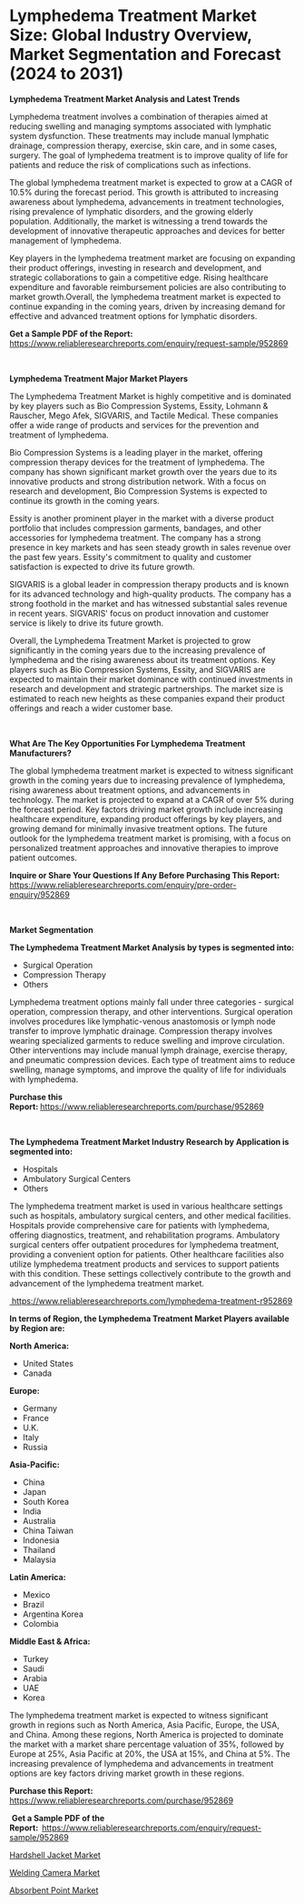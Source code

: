 <p><h1>Lymphedema Treatment Market Size: Global Industry Overview, Market Segmentation and Forecast (2024 to 2031)</h1></p><p><strong>Lymphedema Treatment Market Analysis and Latest Trends</strong></p>
<p><p>Lymphedema treatment involves a combination of therapies aimed at reducing swelling and managing symptoms associated with lymphatic system dysfunction. These treatments may include manual lymphatic drainage, compression therapy, exercise, skin care, and in some cases, surgery. The goal of lymphedema treatment is to improve quality of life for patients and reduce the risk of complications such as infections.</p><p>The global lymphedema treatment market is expected to grow at a CAGR of 10.5% during the forecast period. This growth is attributed to increasing awareness about lymphedema, advancements in treatment technologies, rising prevalence of lymphatic disorders, and the growing elderly population. Additionally, the market is witnessing a trend towards the development of innovative therapeutic approaches and devices for better management of lymphedema.</p><p>Key players in the lymphedema treatment market are focusing on expanding their product offerings, investing in research and development, and strategic collaborations to gain a competitive edge. Rising healthcare expenditure and favorable reimbursement policies are also contributing to market growth.Overall, the lymphedema treatment market is expected to continue expanding in the coming years, driven by increasing demand for effective and advanced treatment options for lymphatic disorders.</p></p>
<p><strong>Get a Sample PDF of the Report:&nbsp;</strong> <a href="https://www.reliableresearchreports.com/enquiry/request-sample/952869">https://www.reliableresearchreports.com/enquiry/request-sample/952869</a></p>
<p>&nbsp;</p>
<p><strong>Lymphedema Treatment Major Market Players</strong></p>
<p><p>The Lymphedema Treatment Market is highly competitive and is dominated by key players such as Bio Compression Systems, Essity, Lohmann & Rauscher, Mego Afek, SIGVARIS, and Tactile Medical. These companies offer a wide range of products and services for the prevention and treatment of lymphedema.</p><p>Bio Compression Systems is a leading player in the market, offering compression therapy devices for the treatment of lymphedema. The company has shown significant market growth over the years due to its innovative products and strong distribution network. With a focus on research and development, Bio Compression Systems is expected to continue its growth in the coming years.</p><p>Essity is another prominent player in the market with a diverse product portfolio that includes compression garments, bandages, and other accessories for lymphedema treatment. The company has a strong presence in key markets and has seen steady growth in sales revenue over the past few years. Essity's commitment to quality and customer satisfaction is expected to drive its future growth.</p><p>SIGVARIS is a global leader in compression therapy products and is known for its advanced technology and high-quality products. The company has a strong foothold in the market and has witnessed substantial sales revenue in recent years. SIGVARIS' focus on product innovation and customer service is likely to drive its future growth.</p><p>Overall, the Lymphedema Treatment Market is projected to grow significantly in the coming years due to the increasing prevalence of lymphedema and the rising awareness about its treatment options. Key players such as Bio Compression Systems, Essity, and SIGVARIS are expected to maintain their market dominance with continued investments in research and development and strategic partnerships. The market size is estimated to reach new heights as these companies expand their product offerings and reach a wider customer base.</p></p>
<p>&nbsp;</p>
<p><strong>What Are The Key Opportunities For Lymphedema Treatment Manufacturers?</strong></p>
<p><p>The global lymphedema treatment market is expected to witness significant growth in the coming years due to increasing prevalence of lymphedema, rising awareness about treatment options, and advancements in technology. The market is projected to expand at a CAGR of over 5% during the forecast period. Key factors driving market growth include increasing healthcare expenditure, expanding product offerings by key players, and growing demand for minimally invasive treatment options. The future outlook for the lymphedema treatment market is promising, with a focus on personalized treatment approaches and innovative therapies to improve patient outcomes.</p></p>
<p><strong>Inquire or Share Your Questions If Any Before Purchasing This Report:</strong> <a href="https://www.reliableresearchreports.com/enquiry/pre-order-enquiry/952869">https://www.reliableresearchreports.com/enquiry/pre-order-enquiry/952869</a></p>
<p>&nbsp;</p>
<p><strong>Market Segmentation</strong></p>
<p><strong>The Lymphedema Treatment Market Analysis by types is segmented into:</strong></p>
<p><ul><li>Surgical Operation</li><li>Compression Therapy</li><li>Others</li></ul></p>
<p><p>Lymphedema treatment options mainly fall under three categories - surgical operation, compression therapy, and other interventions. Surgical operation involves procedures like lymphatic-venous anastomosis or lymph node transfer to improve lymphatic drainage. Compression therapy involves wearing specialized garments to reduce swelling and improve circulation. Other interventions may include manual lymph drainage, exercise therapy, and pneumatic compression devices. Each type of treatment aims to reduce swelling, manage symptoms, and improve the quality of life for individuals with lymphedema.</p></p>
<p><strong>Purchase this Report:&nbsp;</strong><a href="https://www.reliableresearchreports.com/purchase/952869">https://www.reliableresearchreports.com/purchase/952869</a></p>
<p>&nbsp;</p>
<p><strong>The Lymphedema Treatment Market Industry Research by Application is segmented into:</strong></p>
<p><ul><li>Hospitals</li><li>Ambulatory Surgical Centers</li><li>Others</li></ul></p>
<p><p>The lymphedema treatment market is used in various healthcare settings such as hospitals, ambulatory surgical centers, and other medical facilities. Hospitals provide comprehensive care for patients with lymphedema, offering diagnostics, treatment, and rehabilitation programs. Ambulatory surgical centers offer outpatient procedures for lymphedema treatment, providing a convenient option for patients. Other healthcare facilities also utilize lymphedema treatment products and services to support patients with this condition. These settings collectively contribute to the growth and advancement of the lymphedema treatment market.</p></p>
<p><a href="https://www.reliableresearchreports.com/lymphedema-treatment-r952869">&nbsp;https://www.reliableresearchreports.com/lymphedema-treatment-r952869</a></p>
<p><strong>In terms of Region, the Lymphedema Treatment Market Players available by Region are:</strong></p>
<p>
    <p> <strong> North America: </strong>
        <ul>
            <li>United States</li>
            <li>Canada</li>
        </ul>
        </p> 
    <p> <strong> Europe: </strong>
        <ul>
            <li>Germany</li>
            <li>France</li>
            <li>U.K.</li>
            <li>Italy</li>
            <li>Russia</li>
        </ul>
        </p> 
    <p> <strong> Asia-Pacific: </strong>
        <ul>
            <li>China</li>
            <li>Japan</li>
            <li>South Korea</li>
            <li>India</li>
            <li>Australia</li>
            <li>China Taiwan</li>
            <li>Indonesia</li>
            <li>Thailand</li>
            <li>Malaysia</li>
        </ul>
        </p> 
    <p> <strong> Latin America: </strong>
        <ul>
            <li>Mexico</li>
            <li>Brazil</li>
            <li>Argentina Korea</li>
            <li>Colombia</li>
        </ul>
        </p> 
    <p> <strong> Middle East & Africa: </strong>
        <ul>
            <li>Turkey</li>
            <li>Saudi</li>
            <li>Arabia</li>
            <li>UAE</li>
            <li>Korea</li>
        </ul>
    </p>
    </p>
<p><p>The lymphedema treatment market is expected to witness significant growth in regions such as North America, Asia Pacific, Europe, the USA, and China. Among these regions, North America is projected to dominate the market with a market share percentage valuation of 35%, followed by Europe at 25%, Asia Pacific at 20%, the USA at 15%, and China at 5%. The increasing prevalence of lymphedema and advancements in treatment options are key factors driving market growth in these regions.</p></p>
<p><strong>Purchase this Report: </strong><a href="https://www.reliableresearchreports.com/purchase/952869">https://www.reliableresearchreports.com/purchase/952869</a></p>
<p>&nbsp;<strong>Get a Sample PDF of the Report:&nbsp;&nbsp;</strong><a href="https://www.reliableresearchreports.com/enquiry/request-sample/952869">https://www.reliableresearchreports.com/enquiry/request-sample/952869</a></p>
<p><strong></strong></p>
<p><p><a href="https://www.linkedin.com/pulse/hardshell-jacket-market-size-cagr-trends-2024-2030-impulse-insight-ebkwc">Hardshell Jacket Market</a></p><p><a href="https://www.linkedin.com/pulse/welding-camera-market-exploring-share-trends-future-growth-pzhhe">Welding Camera Market</a></p><p><a href="https://www.linkedin.com/pulse/absorbent-pointnbspmarket-focuses-market-share-size-projected-ngjje">Absorbent Point Market</a></p></p>
